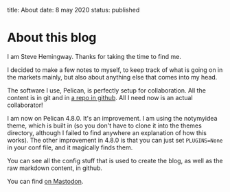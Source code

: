 title: About
date: 8 may 2020
status: published

# About this blog

I am Steve Hemingway. Thanks for taking the time to find me.

I decided to make a few notes to myself, to keep track of what is going on in the markets mainly, but also about anything else that comes into my head.

The software I use, Pelican, is perfectly setup for collaboration.
All the content is in git and in [a repo in github](https://github.com/stevehemingway/stevehemingway.github.io). All I need now is an actual collaborator!

I am now on Pelican 4.8.0. It's an improvement.
I am using the notymyidea theme, which is built in (so you don't have to clone it into the themes directory, although I failed to find anywhere an explanation of how this works).
The other improvement in 4.8.0 is that you can just set `PLUGINS=None` in your conf file, and it magically finds them.

You can see all the config stuff that is used to create the blog, as well as the raw markdown content, in github.

You can find <a rel="me" href="https://mastodon.org.uk/@stevehem">on Mastodon</a>.






